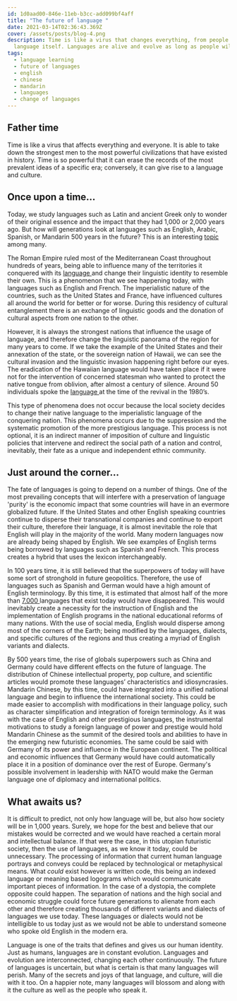 ```yaml
---
id: 1d0aad00-846e-11eb-b3cc-add099bf4aff
title: "The future of language "
date: 2021-03-14T02:36:43.369Z
cover: /assets/posts/blog-4.png
description: Time is like a virus that changes everything, from people to
  language itself. Languages are alive and evolve as long as people will.
tags:
  - language learning
  - future of languages
  - english
  - chinese
  - mandarin
  - languages
  - change of languages
---
```

## Father time

Time is like a virus that affects everything and everyone. It is able to take down the strongest men to the most powerful civilizations that have existed in history. Time is so powerful that it can erase the records of the most prevalent ideas of a specific era; conversely, it can give rise to a language and culture.

## **Once upon a time...**

Today, we study languages such as Latin and ancient Greek only to wonder of their original essence and the impact that they had 1,000 or 2,000 years ago. But how will generations look at languages such as English, Arabic, Spanish, or Mandarin 500 years in the future? This is an interesting [topic ](https://worldbuilding.stackexchange.com/questions/163763/how-much-would-a-language-change-over-500-years-completely-cut-off-from-its-sour)among many. 

The Roman Empire ruled most of the Mediterranean Coast throughout hundreds of years, being able to influence many of the territories it conquered with its [language ](https://www.historytoday.com/archive/language-roman-empire)and change their linguistic identity to resemble their own. This is a phenomenon that we see happening today, with languages such as English and French. The imperialistic nature of the countries, such as the United States and France, have influenced cultures all around the world for better or for worse. During this residency of cultural entanglement there is an exchange of linguistic goods and the donation of cultural aspects from one nation to the other. 

However, it is always the strongest nations that influence the usage of language, and therefore change the linguistic panorama of the region for many years to come. If we take the example of the United States and their annexation of the state, or the sovereign nation of Hawaii, we can see the cultural invasion and the linguistic invasion happening right before our eyes. The eradication of the Hawaiian language would have taken place if it were not for the intervention of concerned statesman who wanted to protect the native tongue from oblivion, after almost a century of silence. Around 50 individuals spoke the [language ](https://www.npr.org/sections/codeswitch/2019/06/22/452551172/the-hawaiian-language-nearly-died-a-radio-show-sparked-its-revival)at the time of the revival in the 1980’s. 

This type of phenomena does not occur because the local society decides to change their native language to the imperialistic language of the conquering nation. This phenomena occurs due to the suppression and the systematic promotion of the more prestigious language. This process is not optional, it is an indirect manner of imposition of culture and linguistic policies that intervene and redirect the social path of a nation and control, inevitably, their fate as a unique and independent ethnic community.

## Just around the corner...

The fate of languages is going to depend on a number of things. One of the most prevailing concepts that will interfere with a preservation of language 'purity' is the economic impact that some countries will have in an evermore globalized future. If the United States and other English speaking countries continue to disperse their transnational companies and continue to export their culture, therefore their language, it is almost inevitable the role that English will play in the majority of the world. Many modern languages now are already being shaped by English. We see examples of English terms being borrowed by languages such as Spanish and French. This process creates a hybrid that uses the lexicon interchangeably. 

In 100 years time, it is still believed that the superpowers of today will have some sort of stronghold in future geopolitics. Therefore, the use of languages such as Spanish and German would have a high amount of English terminology. By this time, it is estimated that almost half of the more than [7,000 ](https://www.nytimes.com/2007/09/18/world/18cnd-language.html#:~:text=Of%20the%20estimated%207%2C000%20languages,about%20one%20every%20two%20weeks.)languages that exist today would have disappeared. This would inevitably create a necessity for the instruction of English and the implementation of English programs in the national educational reforms of many nations. With the use of social media, English would disperse among most of the corners of the Earth; being modified by the languages, dialects, and specific cultures of the regions and thus creating a myriad of English variants and dialects. 

By 500 years time, the rise of globals superpowers such as China and Germany could have different effects on the future of language. The distribution of Chinese intellectual property, pop culture, and scientific articles would promote these languages’ characteristics and idiosyncrasies. Mandarin Chinese, by this time, could have integrated into a unified national language and begin to influence the international society. This could be made easier to accomplish with modifications in their language policy, such as character simplification and integration of foreign terminology. As it was with the case of English and other prestigious languages, the instrumental motivations to study a foreign language of power and prestige would hold Mandarin Chinese as the summit of the desired tools and abilities to have in the emerging new futuristic economies. The same could be said with Germany of its power and influence in the European continent. The political and economic influences that Germany would have could automatically place it in a position of dominance over the rest of Europe. Germany's possible involvement in leadership with NATO would make the German language one of diplomacy and international politics. 

## What awaits us? 

It is difficult to predict, not only how language will be, but also how society will be in 1,000 years. Surely, we hope for the best and believe that our mistakes would be corrected and we would have reached a certain moral and intellectual balance. If that were the case, in this utopian futuristic society, then the use of languages, as we know it today, could be unnecessary. The processing of information that current human language portrays and conveys could be replaced by technological or metaphysical means. What *could* exist however is written code, this being an indexed language or meaning based logograms which would communicate important pieces of information. In the case of a dystopia, the complete opposite could happen. The separation of nations and the high social and economic struggle could force future generations to alienate from each other and therefore creating thousands of different variants and dialects of languages we use today. These languages or dialects would not be intelligible to us today just as we would not be able to understand someone who spoke old English in the modern era. 

Language is one of the traits that defines and gives us our human identity. Just as humans, languages are in constant evolution. Languages and evolution are interconnected, changing each other continuously. The future of languages is uncertain, but what is certain is that many languages will perish. Many of the secrets and joys of that language, and culture, will die with it too. On a happier note, many languages will blossom and along with it the culture as well as the people who speak it.